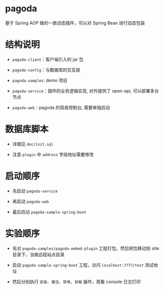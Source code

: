 # pagoda
基于 Spring AOP 做的一款动态插件，可以对 Spring Bean 进行动态包装

# 结构说明

- `pagoda-client`：客户端引入的 jar 包

- `pagoda-config`：与数据库的交互层

- `pagoda-samples`: demo 项目

- `pagoda-service`：插件的业务逻辑实现, 对外提供了 open-api, 可以部署多台节点

- `pagoda-web`：pagoda 的简易控制台, 需要单独启动

# 数据库脚本

- 详细见 `doc/init.sql`

- 注意 `plugin` 中 `address` 字段地址需要修改

# 启动顺序

- 先启动 `pagoda-service`

- 再启动 `pagoda-web`

- 最后启动 `pagoda-sample-spring-boot`

# 实验顺序

- 先对 `pagoda-samples/pagoda-embed-plugin` 工程打包，然后把包移动到 site 目录下，当做远程站点目录

- 启动 `pagoda-sample-spring-boot` 工程，访问 `localhost:7777/test` 测试地址

- 然后分别执行 `安装`、`激活`、`禁用`、`卸载` 操作，观看 console 日志打印
